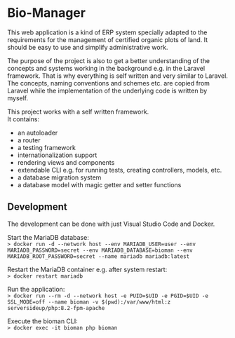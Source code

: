 # Bio-Manager

This web application is a kind of ERP system specially adapted to the requirements for the management of certified organic plots of land. It should be easy to use and simplify administrative work.

The purpose of the project is also to get a better understanding of the concepts and systems working in the background e.g. in the Laravel framework. That is why everything is self written and very similar to Laravel. The concepts, naming conventions and schemes etc. are copied from Laravel while the implementation of the underlying code is written by myself. 

This project works with a self written framework.  
It contains:
- an autoloader
- a router
- a testing framework
- internationalization support
- rendering views and components
- extendable CLI e.g. for running tests, creating controllers, models, etc.
- a database migration system
- a database model with magic getter and setter functions

## Development
The development can be done with just Visual Studio Code and Docker.

Start the MariaDB database:  
`> docker run -d --network host --env MARIADB_USER=user --env MARIADB_PASSWORD=secret --env MARIADB_DATABASE=bioman --env MARIADB_ROOT_PASSWORD=secret --name mariadb mariadb:latest`

Restart the MariaDB container e.g. after system restart:  
`> docker restart mariadb`

Run the application:  
`> docker run --rm -d --network host -e PUID=$UID -e PGID=$UID -e SSL_MODE=off --name bioman -v $(pwd):/var/www/html:z serversideup/php:8.2-fpm-apache`

Execute the bioman CLI:  
`> docker exec -it bioman php bioman` 
